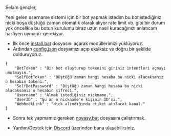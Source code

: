Selam gençler,

Yeni gelen username sistemi için bir bot yapmak istedim bu bot istediğiniz nicki boşa düştüğü zaman otomatik olarak alıyor rate limit vb. gibi bir durum yok öncelikle bu botun kurulumu biraz uzun nasıl kuracağınızı anlatıcam harfiyen uymanız gerekiyor.

- İlk önce <a href="https://github.com/novasy/Username-Snipper/blob/master/install.bat" target="_blank">install.bat</a> dosyasını açarak modüllerimizi yüklüyoruz.
- Ardından <a href="https://github.com/novasy/Username-Snipper/blob/master/config.json" target="_blank">config.json</a> dosyamızı açıp eksiksiz ve doğru bir şekilde dolduruyoruz.

```
{
    "BotToken" : "Bir bot oluşturup tokenini giriniz intentleri açmayı unutmayın.",
    "SelfBotToken" : "Düştüğü zaman hangi hesaba bu nicki alacaksanız o hesabın tokeni.",
    "SelfBotPassword" : "Düştüğü zaman hangi hesaba bu nicki alacaksanız o hesabın şifresi.",
    "Username" : "Almak istediğiniz nickname.",
    "UserID" : "Şu an o nickname'e kişinin ID'si.", 
    "WebhookLink" : "Nick alındığında etiket atılacak kanal."
}
```

- Sonra tek yapmamız gereken <a href="https://github.com/novasy/Username-Snipper/blob/master/novasy.bat" target="_blank">novasy.bat</a> dosyasını çalıştırmak.

- Yardım/Destek için <a href="https://discord.com/users/729226812776906832" target="_blank">Discord</a> üzerinden bana ulaşabilirsiniz.
